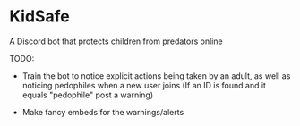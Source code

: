 # KidSafe
A Discord bot that protects children from predators online


TODO:
* Train the bot to notice explicit actions being taken by an adult, as well as noticing pedophiles when a new user joins (If an ID is found and it equals "pedophile" post a warning)

* Make fancy embeds for the warnings/alerts
